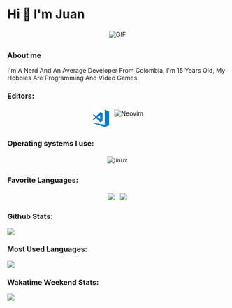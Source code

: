 # Hi 👋 I'm Juan

<div align="center">
    <img hight="300" width="700" alt="GIF" align="center" src="https://imgur.com/grpnPKi.gif">
</div>

##

### About me
I'm A Nerd And An Average Developer From Colombia, I'm 15 Years Old, My Hobbies Are Programming And Video Games.
### Editors:
<div align="center">
    <img src="https://raw.githubusercontent.com/github/explore/80688e429a7d4ef2fca1e82350fe8e3517d3494d/topics/visual-studio-code/visual-studio-code.png" alt="VS Code" height="40" style="vertical-align:top; margin:4px">
    <img src="https://www.vectorlogo.zone/logos/neovimio/neovimio-icon.svg" alt="Neovim" height="40" style="vertical-align:top; margin:4px">
</div>

### Operating systems I use:

<div align="center">
    <img src="https://www.vectorlogo.zone/logos/archlinux/archlinux-icon.svg" alt="linux" height="40" style="vertical-align:top; margin:4px">
</div>

### Favorite Languages:

<div align="center">
    <img src="https://iconape.com/wp-content/files/sh/51404/svg/c--4.svg" height="40" style="vertical-align:top; margin:4px">
    <img src="https://iconape.com/wp-content/files/rj/371212/svg/371212.svg" height="40" style="vertical-align:top; margin:4px">
</div>

### Github Stats:
<div style="display:flex;">
    <img src="https://github-readme-stats.vercel.app/api?username=dj45-sys&&show_icons=true&title_color=ff8000&icon_color=bb2acf&text_color=daf7dc&bg_color=424242"/>
</div>

### Most Used Languages:
<div style="display:flex;">
    <img src="https://github-readme-stats.vercel.app/api/top-langs/?username=dj45-sys">
</div>

### Wakatime Weekend Stats:

<div style="display: flex;">
    <img src="https://github-readme-stats.vercel.app/api/wakatime?username=Dj45Sys" width="50%" align="left"/>
</div>
